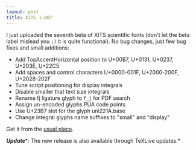 ```yaml
---
layout: post
title: XITS 1.007
---
```

I just uploaded the seventh beta of XITS scientific fonts (don't let the beta label mislead you `;)` it is quite functional).  No bug changes, just few bug fixes and small additions:

- Add TopAccentHorizontal position to U+00B7, U+0131, U+0237, U+203E, U+22C5
- Add spaces and control characters U+0000-001F, U+2000-200F, U+2028-202F
- Tune script positioning for display integrals
- Disable smaller that text size integrals
- Rename fj ligature glyph to `f_j` for PDF search
- Assign un-encoded glyphs PUA code points
- Use U+23B7 slot for the glyph uni221A.base
- Change integral glyphs name suffixes to "small" and "display"

Get it from the [usual place](http://github.com/khaledhosny/xits-math/downloads).

***Update****: The new release is also available through TeXLive updates.*

